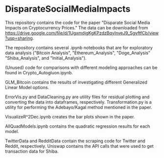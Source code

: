 # DisparateSocialMediaImpacts
This repository contains the code for the paper "Disparate Social Media Impacts on Cryptocurrency Prices." The data can be downloaded from https://drive.google.com/file/d/1UgxmdjgKgKPzdzBqyInveJ9_SgyftfCb/view?usp=sharing. 

The repository contains several .ipynb notebooks that are for exploratory data analysis ("Bitcoin Analysis", "Ethereum_Analysis", "Doge_Analysis"
"Shiba_Analysis", and "Initial_Analysis"). 

(Unused) code for comparisons with different modeling approaches can be found in Crypto_Autogluon.ipynb. 

GLM_Bitcoin contains the results of investigating different Generalized Linear Model options. 

ErrorVis.py and DataCleaning.py are utility files for residual plotting and converting the data into dataframes, respectively. Transformation.py 
is a utility for performing the Adebayo/Kagal method mentioned in the paper. 

VisualizeR^2Dec.ipynb creates the bar plots shown in the paper. 

AllQuadModels.ipynb contains the quadratic regression results for each model.

TwitterData and RedditData contain the scraping code for Twitter and Reddit, respectively. Uniswap contains the API calls that were used to get transaction data for Shiba. 
